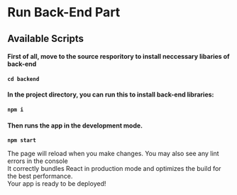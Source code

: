 # Run Back-End Part

## Available Scripts
#### First of all, move to the source resporitory to install neccessary libaries of back-end
**`cd backend`**

#### In the project directory, you can run this to install back-end libraries:
**`npm i`**

#### Then runs the app in the development mode.
**`npm start`**

The page will reload when you make changes. You may also see any lint errors in the console\
It correctly bundles React in production mode and optimizes the build for the best performance.\
Your app is ready to be deployed!
